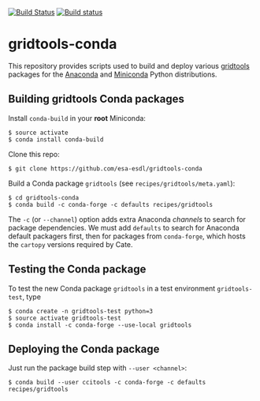 [![Build Status](https://travis-ci.org/esa-esdl/gridtools-conda.svg?branch=master)](https://travis-ci.org/esa-esdl/gridtools-conda)
[![Build status](https://ci.appveyor.com/api/projects/status/ok4cwwmry9ccdk82?svg=true)](https://ci.appveyor.com/project/dzelge/gridtools-conda)

# gridtools-conda

This repository provides scripts used to build and deploy various 
[gridtools](https://github.com/esa-esdl/gridtools) packages
for the [Anaconda](https://www.continuum.io/) and
[Miniconda](https://conda.io/miniconda.html) Python distributions.
 

## Building gridtools Conda packages

Install `conda-build` in your **root** Miniconda:

    $ source activate
    $ conda install conda-build
    
Clone this repo:
    
    $ git clone https://github.com/esa-esdl/gridtools-conda
    
Build a Conda package `gridtools` (see `recipes/gridtools/meta.yaml`):
    
    $ cd gridtools-conda
    $ conda build -c conda-forge -c defaults recipes/gridtools
     
The `-c` (or `--channel`) option adds extra Anaconda *channels* to search for package 
dependencies. We must add `defaults` to search for Anaconda default packagers first, then
for packages from `conda-forge`, which hosts the `cartopy` versions required by Cate.

## Testing the Conda package

To test the new Conda package `gridtools` in a test environment `gridtools-test`, type
     
    $ conda create -n gridtools-test python=3
    $ source activate gridtools-test
    $ conda install -c conda-forge --use-local gridtools

## Deploying the Conda package

Just run the package build step with `--user <channel>`:

    $ conda build --user ccitools -c conda-forge -c defaults recipes/gridtools
